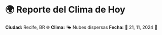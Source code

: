 # 🌍 Reporte del Clima de Hoy

**Ciudad:** Recife, BR 🌐
**Clima:** 🌤️ Nubes dispersas
**Fecha:** 📅 21, 11, 2024 🚀
